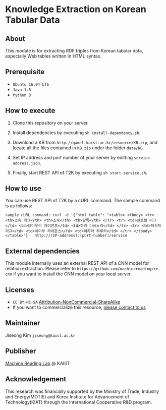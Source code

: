 # Knowledge Extraction on Korean Tabular Data

## About

This module is for extracting RDF triples from Korean tabular data, especially Web tables written in HTML syntax.

## Prerequisite

* `Ubuntu 16.04 LTS`
* `Java 1.8`
* `Python 3`

## How to execute

1. Clone this repository on your server.

2. Install dependencies by executing `sh install-dependency.sh`.

3. Download a KB from `http://qamel.kaist.ac.kr/resource/KB.zip`, and locate all the files contained in `KB.zip` under the folder `data/KB`.

4. Set IP address and port number of your server by editting `service-address.json`.

5. Finally, start REST API of T2K by executing `sh start-service.sh`.

## How to use

You can use REST API of T2K by a cURL command. The sample command is as follows:

`sample cURL command: curl -d '{"html_table": "<table> <tbody> <tr> <th>소속 리그</th> <th>소속</th> <th>감독</th> </tr> <tr> <td>센트럴 리그</td> <td>요미우리 자이언츠</td> <td>하라 다쓰노리</td> </tr> <tr> <td>퍼시픽 리그</td> <td>세이부 라이온스</td> <td>이하라 하루키</td> </tr> </tbody> </table>"}'  http://(IP-address):(port-number)/service`

## External dependencies
This module internally uses an external REST API of a CNN model for relation extraction. Please refer to `https://github.com/machinereading/re-cnn` if you want to install the CNN model on your local server.

## Licenses
* `CC BY-NC-SA` [Attribution-NonCommercial-ShareAlike](https://creativecommons.org/licenses/by-nc-sa/2.0/)
* If you want to commercialize this resource, [please contact to us](http://mrlab.kaist.ac.kr/contact)

## Maintainer
Jiseong Kim `jiseong@kaist.ac.kr`

## Publisher
[Machine Reading Lab](http://mrlab.kaist.ac.kr/) @ KAIST

## Acknowledgement
This research was financially supported by the Ministry of Trade, Industry and Energy(MOTIE) and Korea Institute for Advancement of Technology(KIAT) through the International Cooperative R&D program.
